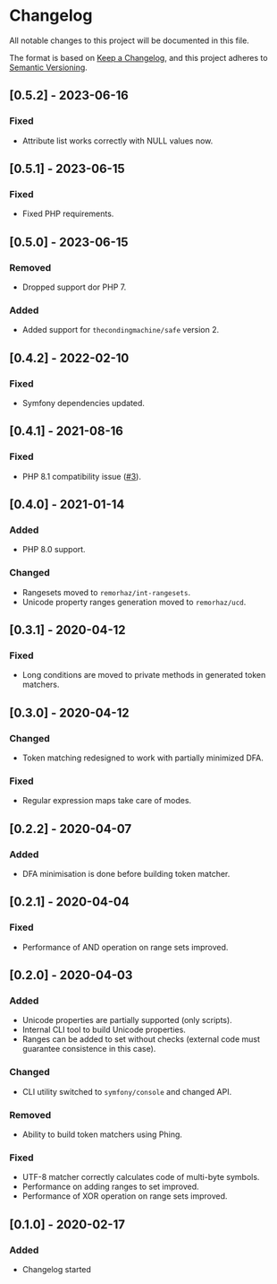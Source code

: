 # Changelog
All notable changes to this project will be documented in this file.

The format is based on [Keep a Changelog](https://keepachangelog.com/en/1.0.0/),
and this project adheres to [Semantic Versioning](https://semver.org/spec/v2.0.0.html).

## [0.5.2] - 2023-06-16
### Fixed
- Attribute list works correctly with NULL values now.

## [0.5.1] - 2023-06-15
### Fixed
- Fixed PHP requirements.

## [0.5.0] - 2023-06-15
### Removed
- Dropped support dor PHP 7.
### Added
- Added support for `thecondingmachine/safe` version 2.

## [0.4.2] - 2022-02-10
### Fixed
- Symfony dependencies updated.

## [0.4.1] - 2021-08-16
### Fixed
- PHP 8.1 compatibility issue ([#3](./issues/3)).

## [0.4.0] - 2021-01-14
### Added
- PHP 8.0 support.
### Changed
- Rangesets moved to `remorhaz/int-rangesets`.
- Unicode property ranges generation moved to `remorhaz/ucd`.

## [0.3.1] - 2020-04-12
### Fixed
- Long conditions are moved to private methods in generated token matchers.

## [0.3.0] - 2020-04-12
### Changed
- Token matching redesigned to work with partially minimized DFA.
### Fixed
- Regular expression maps take care of modes.

## [0.2.2] - 2020-04-07
### Added
- DFA minimisation is done before building token matcher.

## [0.2.1] - 2020-04-04
### Fixed
- Performance of AND operation on range sets improved.

## [0.2.0] - 2020-04-03
### Added
- Unicode properties are partially supported (only scripts).
- Internal CLI tool to build Unicode properties.
- Ranges can be added to set without checks (external code must guarantee consistence in this case).
### Changed
- CLI utility switched to `symfony/console` and changed API.
### Removed
- Ability to build token matchers using Phing.
### Fixed
- UTF-8 matcher correctly calculates code of multi-byte symbols.
- Performance on adding ranges to set improved.
- Performance of XOR operation on range sets improved.

## [0.1.0] - 2020-02-17
### Added
- Changelog started
